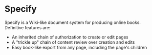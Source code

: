 Specify
=======
Specify is a Wiki-like document system for producing online books. Definitive features are:

* An inherited chain of authorization to create or edit pages
* A "trickle up" chain of content review over creation and edits
* Easy book-like export from any page, including the page's children

